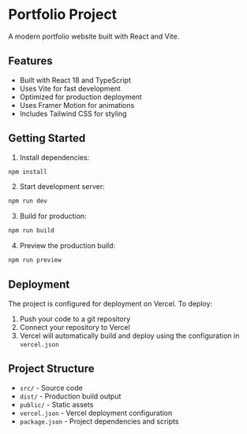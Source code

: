 # Portfolio Project

A modern portfolio website built with React and Vite.

## Features

- Built with React 18 and TypeScript
- Uses Vite for fast development
- Optimized for production deployment
- Uses Framer Motion for animations
- Includes Tailwind CSS for styling

## Getting Started

1. Install dependencies:
```bash
npm install
```

2. Start development server:
```bash
npm run dev
```

3. Build for production:
```bash
npm run build
```

4. Preview the production build:
```bash
npm run preview
```

## Deployment

The project is configured for deployment on Vercel. To deploy:

1. Push your code to a git repository
2. Connect your repository to Vercel
3. Vercel will automatically build and deploy using the configuration in `vercel.json`

## Project Structure

- `src/` - Source code
- `dist/` - Production build output
- `public/` - Static assets
- `vercel.json` - Vercel deployment configuration
- `package.json` - Project dependencies and scripts
